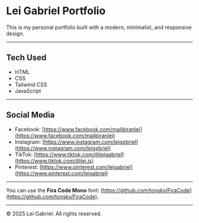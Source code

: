 # Lei Gabriel Portfolio

This is my personal portfolio built with a modern, minimalist, and responsive design.

---

## Tech Used

- HTML
- CSS
- Tailwind CSS
- JavaScript

---

## Social Media

- Facebook: [https://www.facebook.com/malibiranlei](https://www.facebook.com/malibiranlei)
- Instagram: [https://www.instagram.com/leigxbriel](https://www.instagram.com/leigxbriel)
- TikTok: [https://www.tiktok.com/@leigabriel](https://www.tiktok.com/@lei.js)
- Pinterest: [https://www.pinterest.com/leigabriel](https://www.pinterest.com/leigabriel)

---

You can use the **Fira Code Mono** font: [https://github.com/tonsky/FiraCode](https://github.com/tonsky/FiraCode).

---

© 2025 Lei Gabriel. All rights reserved.
